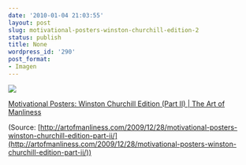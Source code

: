 ```yaml
---
date: '2010-01-04 21:03:55'
layout: post
slug: motivational-posters-winston-churchill-edition-2
status: publish
title: None
wordpress_id: '290'
post_format:
- Imagen
---
```


[![](http://jjdenis.files.wordpress.com/2012/04/tumblr_kvqnqjzms21qzqnl8o1_500.jpg)](http://artofmanliness.com/2009/12/28/motivational-posters-winston-churchill-edition-part-ii/)

[Motivational Posters: Winston Churchill Edition (Part II) | The Art of Manliness](http://artofmanliness.com/2009/12/28/motivational-posters-winston-churchill-edition-part-ii/)

(Source: [http://artofmanliness.com/2009/12/28/motivational-posters-winston-churchill-edition-part-ii/](http://artofmanliness.com/2009/12/28/motivational-posters-winston-churchill-edition-part-ii/))
